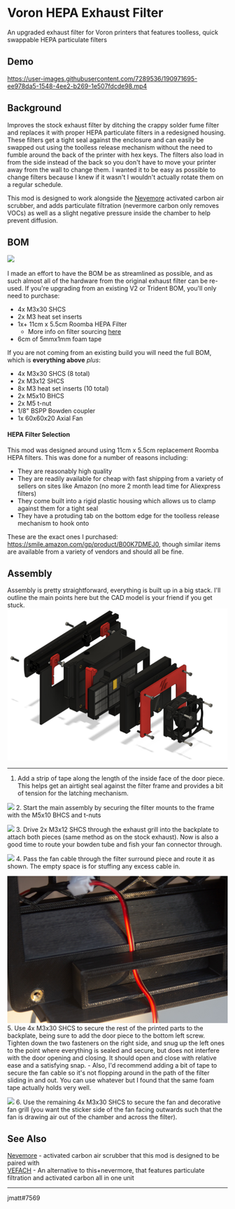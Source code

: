 # Voron HEPA Exhaust Filter
An upgraded exhaust filter for Voron printers that features toolless, quick swappable HEPA particulate filters 

## Demo

https://user-images.githubusercontent.com/7289536/190971695-ee978da5-1548-4ee2-b269-1e507fdcde98.mp4

## Background

Improves the stock exhaust filter by ditching the crappy solder fume filter and replaces it with proper HEPA particulate filters in a redesigned housing.  These filters get a tight seal against the enclosure and can easily be swapped out using the toolless release mechanism without the need to fumble around the back of the printer with hex keys.  The filters also load in from the side instead of the back so you don't have to move your printer away from the wall to change them.  I wanted it to be easy as possible to change filters because I knew if it wasn't I wouldn't actually rotate them on a regular schedule.

This mod is designed to work alongside the [Nevemore](https://github.com/nevermore3d/Nevermore_Micro) activated carbon air scrubber, and adds particulate filtration (nevermore carbon only removes VOCs) as well as a slight negative pressure inside the chamber to help prevent diffusion.

## BOM

![](Images/bom.jpg)

I made an effort to have the BOM be as streamlined as possible, and as such almost all of the hardware from the original exhaust filter can be re-used.  If you're upgrading from an existing V2 or Trident BOM, you'll only need to purchase:

- 4x M3x30 SHCS
- 2x M3 heat set inserts
- 1x+ 11cm x 5.5cm Roomba HEPA Filter
    - More info on filter sourcing [here](#hepa-filter-selection)
- 6cm of 5mmx1mm foam tape

If you are not coming from an existing build you will need the full BOM, which is **everything above** *plus*:

- 4x M3x30 SHCS (8 total)
- 2x M3x12 SHCS
- 8x M3 heat set inserts (10 total)
- 2x M5x10 BHCS
- 2x M5 t-nut
- 1/8" BSPP Bowden coupler
- 1x 60x60x20 Axial Fan

#### HEPA Filter Selection

This mod was designed around using 11cm x 5.5cm replacement Roomba HEPA filters.  This was done for a number of reasons including:

- They are reasonably high quality
- They are readily available for cheap with fast shipping from a variety of sellers on sites like Amazon (no more 2 month lead time for Aliexpress filters)
- They come built into a rigid plastic housing which allows us to clamp against them for a tight seal
- They have a protuding tab on the bottom edge for the toolless release mechanism to hook onto

These are the exact ones I purchased: https://smile.amazon.com/gp/product/B00K7DMEJ0, though similar items are available from a variety of vendors and should all be fine.

## Assembly

Assembly is pretty straightforward, everything is built up in a big stack.  I'll outline the main points here but the CAD model is your friend if you get stuck.
![](Images/assembly.jpg)

---
1. Add a strip of tape along the length of the inside face of the door piece.  This helps get an airtight seal against the filter frame and provides a bit of tension for the latching mechanism.

![](Images/door_seal.jpg)
2. Start the main assembly by securing the filter mounts to the frame with the M5x10 BHCS and t-nuts

![](Images/frame_mounts.jpg)
3. Drive 2x M3x12 SHCS through the exhaust grill into the backplate to attach both pieces (same method as on the stock exhaust).  Now is also a good time to route your bowden tube and fish your fan connector through.

![](Images/backplate.jpg)
4. Pass the fan cable through the filter surround piece and route it as shown.  The empty space is for stuffing any excess cable in.

![](Images/cable_routing.jpg)
5. Use 4x M3x30 SHCS to secure the rest of the printed parts to the backplate, being sure to add the door piece to the bottom left screw.  Tighten down the two fasteners on the right side, and snug up the left ones to the point where everything is sealed and secure, but does not interfere with the door opening and closing.  It should open and close with relative ease and a satisfying snap.
    - Also, I'd recommend adding a bit of tape to secure the fan cable so it's not flopping around in the path of the filter sliding in and out.  You can use whatever but I found that the same foam tape actually holds very well.  

![](Images/wire_management.jpg)
6. Use the remaining 4x M3x30 SHCS to secure the fan and decorative fan grill (you want the sticker side of the fan facing outwards such that the fan is drawing air out of the chamber and across the filter).

## See Also

[Nevemore](https://github.com/nevermore3d/Nevermore_Micro) - activated carbon air scrubber that this mod is designed to be paired with  
[VEFACH](https://github.com/VoronDesign/VoronUsers/tree/master/printer_mods/KevinAkaSam/VEFACH) - An alternative to this+nevermore, that features particulate filtration and activated carbon all in one unit

---

jmatt#7569
